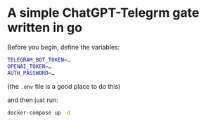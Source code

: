 # A simple ChatGPT-Telegrm gate written in go

Before you begin, define the variables:

```bash
TELEGRAM_BOT_TOKEN=…
OPENAI_TOKEN=…
AUTH_PASSWORD=…
```
(the `.env` file is a good place to do this)

and then just run:
```bash
docker-compose up -d
```
